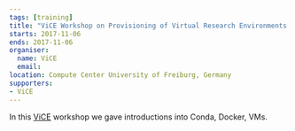 ```yaml
---
tags: [training]
title: "ViCE Workshop on Provisioning of Virtual Research Environments and Data Management"
starts: 2017-11-06
ends: 2017-11-06
organiser:
  name: ViCE
  email: 
location: Compute Center University of Freiburg, Germany
supporters: 
- ViCE
---
```


In this [ViCE](https://www.rz.uni-freiburg.de/rz/aktuell/vice-gestartet) workshop we gave introductions into Conda, Docker, VMs.